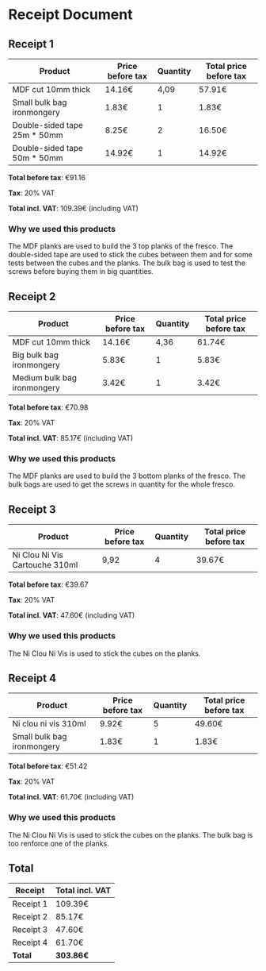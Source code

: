 # Receipt Document

## Receipt 1

| Product | Price before tax | Quantity | Total price before tax |
| ------- | -------------- | -------- | ------------------- |
| MDF cut 10mm thick | 14.16€ | 4,09 | 57.91€ |
| Small bulk bag ironmongery | 1.83€ | 1 | 1.83€ |
| Double-sided tape 25m * 50mm | 8.25€ | 2 | 16.50€ |
| Double-sided tape 50m * 50mm | 14.92€ | 1 | 14.92€ |

**Total before tax**: €91.16

**Tax**: 20% VAT

**Total incl. VAT**: 109.39€ (including VAT)

### Why we used this products

The MDF planks are used to build the 3 top planks of the fresco. The double-sided tape are used to stick the cubes between them and for some tests between the cubes and the planks. The bulk bag is used to test the screws before buying them in big quantities.

## Receipt 2

| Product | Price before tax | Quantity | Total price before tax |
| ------- | -------------- | -------- | ------------------- |
| MDF cut 10mm thick | 14.16€ | 4,36 | 61.74€ |
| Big bulk bag ironmongery | 5.83€ | 1 | 5.83€ |
| Medium bulk bag ironmongery | 3.42€ | 1 | 3.42€ |

**Total before tax**: €70.98

**Tax**: 20% VAT

**Total incl. VAT**: 85.17€ (including VAT)

### Why we used this products

The MDF planks are used to build the 3 bottom planks of the fresco. The bulk bags are used to get the screws in quantity for the whole fresco.

## Receipt 3

| Product | Price before tax | Quantity | Total price before tax |
| ------- | -------------- | -------- | ------------------- |
| Ni Clou Ni Vis Cartouche 310ml | 9,92 | 4 | 39.67€ |

**Total before tax**: €39.67

**Tax**: 20% VAT

**Total incl. VAT**: 47.60€ (including VAT)

### Why we used this products

The Ni Clou Ni Vis is used to stick the cubes on the planks.

## Receipt 4

| Product | Price before tax | Quantity | Total price before tax |
| ------- | -------------- | -------- | ------------------- |
| Ni clou ni vis 310ml | 9.92€ | 5 | 49.60€ |
| Small bulk bag ironmongery | 1.83€ | 1 | 1.83€ |  

**Total before tax**: €51.42

**Tax**: 20% VAT

**Total incl. VAT**: 61.70€ (including VAT)

### Why we used this products

The Ni Clou Ni Vis is used to stick the cubes on the planks. The bulk bag is too renforce one of the planks.

## Total

| Receipt | Total incl. VAT |
| ------- | -------------- |
| Receipt 1 | 109.39€ |
| Receipt 2 | 85.17€ |
| Receipt 3 | 47.60€ |
| Receipt 4 | 61.70€ |
| **Total** | **303.86€** |
